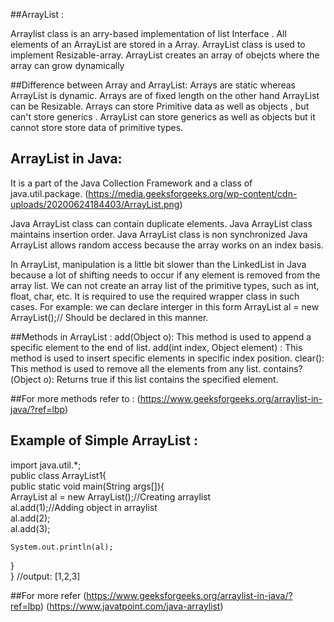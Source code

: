 ##ArrayList :

Arraylist class is an arry-based implementation of list Interface . All elements of an ArrayList are stored in a Array. 
ArrayList class is used to implement Resizable-array. 
ArrayList creates an array of obejcts where the array can grow dynamically  

##Difference between Array and ArrayList:
Arrays are static whereas ArrayList is dynamic. Arrays are of fixed length on the other hand ArrayList  can be Resizable.
Arrays can store Primitive data as well as objects , but can't store generics . ArrayList  can store generics as well as objects but it cannot store store data of primitive types. 

## ArrayList in Java:
It is a part of the Java Collection Framework and a class of java.util.package.
(https://media.geeksforgeeks.org/wp-content/cdn-uploads/20200624184403/ArrayList.png)

Java ArrayList class can contain duplicate elements.
Java ArrayList class maintains insertion order.
Java ArrayList class is non synchronized
Java ArrayList allows random access because the array works on an index basis.

In ArrayList, manipulation is a little bit slower than the LinkedList in Java because a lot of shifting needs to occur if any element is removed from the array list.
We can not create an array list of the primitive types, such as int, float, char, etc. It is required to use the required wrapper class in such cases. 
For example:
we can declare interger in this form 
ArrayList<Integer> al = new ArrayList<Integer>();// Should be declared in this manner.

##Methods in ArrayList :
add(Object o): This method is used to append a specific element to the end of list.
add(int index, Object element) :  This method is used to insert specific elements in specific index position.
clear(): This method is used to remove all the elements from any list.
contains?(Object o): Returns true if this list contains the specified element.

##For more methods refer to :
(https://www.geeksforgeeks.org/arraylist-in-java/?ref=lbp)

## Example of Simple ArrayList :

import java.util.*;  
public class ArrayList1{  
 public static void main(String args[]){  
  ArrayList<Integer> al = new ArrayList<Integer>();//Creating arraylist  
  al.add(1);//Adding object in arraylist    
  al.add(2);    
  al.add(3);    
  
  
    System.out.println(al);    
  
 }  
} 
//output:
[1,2,3]	

##For more refer
(https://www.geeksforgeeks.org/arraylist-in-java/?ref=lbp)
(https://www.javatpoint.com/java-arraylist)




 
